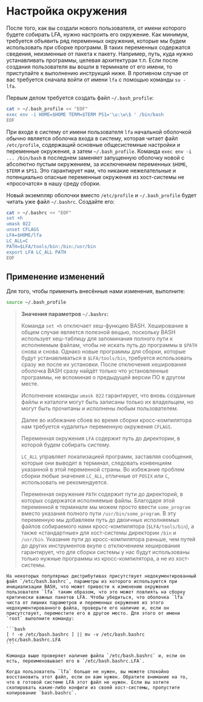 # Настройка окружения

После того, как вы создали нового пользователя, от имени которого будете собирать LFA, нужно настроить его окружение. Как минимум, требуется объявить ряд переменных окружения, которые мы будем использовать при сборке программ. В таких переменных содержатся сведения, неизменные от пакета к пакету. Например, путь, куда нужно устанавливать программы, целевая архитектураи т.п. Если после создания пользователя вы вошли в терминале от его имени, то приступайте к выполнению инструкций ниже. В противном случае от вас требуется сначала войти от имени `lfa` с помощью команды `su - lfa`.

Первым делом требуется создать файл `~/.bash_profile`:

```bash
cat > ~/.bash_profile << "EOF"
exec env -i HOME=$HOME TERM=$TERM PS1='\u:\w\$ ' /bin/bash
EOF
```

При входе в систему от имени пользователя `lfa` начальной оболочкой обычно является оболочка входа в систему, которая читает файл `/etc/profile`, содержащий основные общесистемные настройки и переменные окружения, а затем `~/.bash_profile`. Команда `exec env -i ... /bin/bash` в последнем заменяет запущенную оболочку новой с абсолютно пустым окружением, за исключением переменных `$HOME`, `$TERM` и `$PS1`. Это гарантирует нам, что никакие нежелательные и потенциально опасные переменные окружения из хост-системы не «просочатся» в нашу среду сборки.

Новый экземпляр оболочки вместо `/etc/profile` и `~/.bash_profile` будет читать уже файл `~/.bashrc`. Создайте его:

```bash
cat > ~/.bashrc << "EOF"
set +h
umask 022
unset CFLAGS
LFA=$HOME/lfa
LC_ALL=C
PATH=$LFA/tools/bin:/bin:/usr/bin
export LFA LC_ALL PATH
EOF
```

## Применение изменений

Для того, чтобы применить внесённые нами изменения, выполните:

```bash
source ~/.bash_profile
```

> **Значения параметров `~/.bashrc`:**
>
> Команда `set +h` отключает хеш-функцию BASH. Хеширование в общем случае является полезной вещью, поскольку BASH использует хеш-таблицу для запоминания полного пути к исполняемым файлам, чтобы не искать путь до программы в `$PATH` снова и снова. Однако новые программы для сборки, которые будут устанавливаться в `$LFA/tools/bin`, требуется использовать сразу же после их установки. После отключения хеширования оболочка BASH сразу найдёт только что установленные программы, не вспоминая о предыдущей версии ПО в другом месте.
>
> Исполнение команды `umask 022` гарантирует, что вновь созданные файлы и каталоги могут быть записаны только их владельцем, но могут быть прочитаны и исполнены любым пользователем.
>
> Далее во избежание сбоев во время сборки кросс-компилятора нам требуется «удалить» переменную окружения `CFLAGS`.
>
> Переменная окружения `LFA` содержит путь до директории, в которой будем собирать систему.
>
> `LC_ALL` управляет локализацией программ, заставляя сообщения, которые они выводят в терминал, следовать конвенциям указанной в этой переменной страны. Во избежание проблем сборки любые значения `LC_ALL`, отличные от `POSIX` или `C`, использовать не рекомендуется.
> 
> Переменная окружения `PATH` содержит пути до директорий, в которых содержатся исполняемые файлы. Благодаря этой переменной в терминале мы можем просто ввести `some_program` вместо указания полного пути `/usr/bin/some_program`. В эту переменную мы добавляем путь до двоичных исполняемых файлов собираемого нами кросс-компилятора (`$LFA/tools/bin`), а также «стандартные» для хост-системы директории `/bin` и `/usr/bin`. Указание пути до кросс-компилятора раньше, чем путей до других инструментов вкупе с отключением хеширования гарантирует, что для сборки системы у нас будут использованы только нужные программы из кросс-компилятора, а не из хост-системы.

~~~admonish warning title="Внимание"
На некоторых популярных дистрибутивах присутствует недокументированный файл `/etc/bash.bashrc`, параметры из которого используются при инициализации BASH, что может привести к изменению окружения пользователя `lfa` таким образом, что это может повлиять на сборку критически важных пакетов LFA. Чтобы убедиться, что оболочка `lfa` чиста от лишних параметров и переменных окружения из этого недокументированного файла, проверьте его наличие и, если он присутствует, переместите его в другое место. Для этого от имени `root` выполните команду:

```bash
[ ! -e /etc/bash.bashrc ] || mv -v /etc/bash.bashrc /etc/bash.bashrc.LFA
```

Команда выше проверяет наличие файла `/etc/bash.bashrc` и, если он есть, переименовывает его в `/etc/bash.bashrc.LFA`.

Когда пользователь `lfa` больше не нужен, вы можете спокойно восстановить этот файл, если он вам нужен. Обратите внимание на то, что в готовой системе LFA этот файл не нужен. Если вы хотите скопировать какие-либо конфиги из своей хост-системы, пропустите копирование `bash.bashrc`.
~~~
